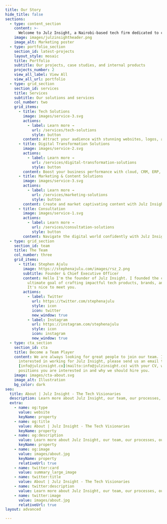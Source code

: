 ```yaml
---
title: Our Story
hide_title: false
sections:
  - type: content_section
    content: >-
      Welcome to Julz Insight, a Nairobi-based tech firm dedicated to crafting impactful products, brands, and solutions. We harness the power of cutting-edge technology, innovative marketing, and strategic consulting to make a difference.<br> <br>Our Mission - We strive to empower businesses, helping them navigate complex challenges and drive digital transformation with cutting-edge technology and data-driven marketing strategies. <br> <br>Our Vision - We aspire to be pioneers and trailblazers in the tech industry, delivering solutions that pave the way for unparalleled success. <br> <br> The Problem - In today's fast-paced digital landscape, businesses grapple with numerous challenges - intense competition, shifting consumer behavior, and the imperative to embrace new technologies. Many business owners find it daunting to navigate the intricacies of the digital world, often lacking the expertise or resources to effectively leverage emerging technologies and implement innovative marketing strategies that can elevate their business. <br> <br> Our Solution - We provide businesses with comprehensive tech and marketing solutions, leveraging our expertise in AI-driven technologies, data analytics, and emerging tech trends to help businesses transcend their limitations and achieve their objectives. Through strategic consulting, we guide businesses in adopting the right technologies and crafting innovative marketing strategies that fuel growth and enable digital transformation.<br> <br>Come now and let's start something great today: [Book a video call](/contact/) or [Get in touch with a representative](/contact/). <br> <br>Alternatively: [Communicate via Email](mailto:info@julzinsight.co) 
    image: images/julzinsightheader.png
    image_alt: Marketing poster
  - type: portfolio_section
    section_id: latest-projects
    layout_style: mosaic
    title: Portfolio
    subtitle: Our projects, case studies, and internal products
    projects_number: 2
    view_all_label: View All
    view_all_url: portfolio
  - type: grid_section
    section_id: services
    title: Services
    subtitle: Our solutions and services
    col_number: two
    grid_items:
      - title: Tech Solutions
        image: images/service-3.svg
        actions:
          - label: Learn more →
            url: /services/tech-solutions
            style: button
        content: Attract your audience with stunning websites, logos, and packaging. Julz Insight creates engaging web and visual designs. We also supply IT equipment and manage your IT infrastructure.
      - title: Digital Transformation Solutions
        image: images/service-2.svg
        actions:
          - label: Learn more →
            url: /services/digital-transformation-solutions
            style: button
        content: Boost your business performance with cloud, CRM, ERP, project management, customer support solutions and more from Julz Insight. We help you leverage the best digital technologies to streamline your workflow and delight your customers.
      - title: Marketing & Content Solutions
        image: images/service-3.svg
        actions:
          - label: Learn more →
            url: /services/marketing-solutions
            style: button     
        content: Create and market captivating content with Julz Insight. We offer content creation, marketing, and consulting solutions to help you connect with your audience and increase sales. We also offer IT, cloud, and digital transformation consulting.      
      - title: Consultation
        image: images/service-1.svg
        actions:
          - label: Learn more →
            url: /services/consultation-solutions
            style: button
        content: Navigate the digital world confidently with Julz Insight’s consultation services. We offer IT, cloud, digital transformation, and content strategy consulting to help you grow your business and resonate with your audience. Let us guide you toward success.
  - type: grid_section
    section_id: team
    title: The Team
    col_number: three
    grid_items:
      - title: Stephen Ajulu
        image: https://stephenajulu.com/images/rsz_2.png
        subtitle: Founder & Chief Executive Officer
        content: Hello I'm the founder of Julz Insight. I founded the company with the
          ultimate goal of crafting impactful tech products, brands, and solutions.
          It's nice to meet you.
        actions:
          - label: Twitter
            url: https://twitter.com/stephenajulu
            style: icon
            icon: twitter
            new_window: true
          - label: Instagram
            url: https://instagram.com/stephenajulu
            style: icon
            icon: instagram
            new_window: true
  - type: cta_section
    section_id: cta
    title: Become a Team Player
    content: We are always looking for great people to join our team. If you are
      interested in working for Julz Insight, please send us an email to
      [info@julzinsight.co](mailto:info@julzinsight.co) with your CV, which
      positions you are interested in and why we should hire you.
    image: images/cta-about.svg
    image_alt: Illustration
    bg_color: dark
seo:
  title: About | Julz Insight - The Tech Visionaries
  description: Learn more about Julz Insight, our team, our processes, our solutions, our work, and more
  extra:
    - name: og:type
      value: website
      keyName: property
    - name: og:title
      value: About | Julz Insight - The Tech Visionaries
      keyName: property
    - name: og:description
      value: Learn more about Julz Insight, our team, our processes, our solutions, our work, and more
      keyName: property
    - name: og:image
      value: images/about.jpg
      keyName: property
      relativeUrl: true
    - name: twitter:card
      value: summary_large_image
    - name: twitter:title
      value: About | Julz Insight - The Tech Visionaries
    - name: twitter:description
      value: Learn more about Julz Insight, our team, our processes, our solutions, our work, and more
    - name: twitter:image
      value: images/about.jpg
      relativeUrl: true
layout: advanced

---
```

